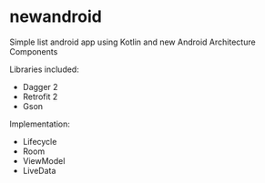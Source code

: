 # newandroid

Simple list android app using Kotlin and new Android Architecture Components

Libraries included:
 - Dagger 2
 - Retrofit 2
 - Gson

Implementation:
 - Lifecycle
 - Room
 - ViewModel
 - LiveData

